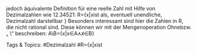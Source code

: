 jedoch äquivalente Definition für eine reelle Zahl mit Hilfe von Dezimalzahlen wie 12.34521:
R={x|xist als, eventuell unendliche, Dezimalzahl darstellbar }
Besonders interessant sind hier die Zahlen in R, die nicht rational sind. Diese können wir mit der
Mengenoperation Ohnebzw. „ \“ beschreiben:
A\B={x|x∈A∧x̸∈B}

   Tags & Topics:
   #Dezimalzahl
   #R={x|xist